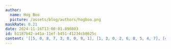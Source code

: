 ```yaml
---
author:
  name: Hog Boo
  picture: /assets/blog/authors/hogboo.png
maskRate: 0.21
date: 2024-11-16T13:00:01.890803
id: b1187b42-a41a-11ef-b451-41234cb8625c
content: '[[5, 0, 8, 7, 3, 0, 0, 9, 1], [1, 3, 0, 2, 6, 8, 5, 4, 7], [4, 0, 7, 5, 1, 9, 3, 8, 6], [7, 8, 3, 0, 9, 6, 0, 5, 2], [6, 4, 1, 3, 2, 5, 9, 7, 8], [9, 0, 2, 1, 8, 7, 6, 3, 4], [3, 0, 6, 0, 7, 2, 0, 0, 0], [2, 7, 0, 9, 5, 0, 8, 6, 0], [8, 0, 5, 6, 4, 3, 7, 2, 9]]'
---
```

